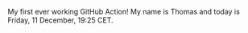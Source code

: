My first ever working GitHub Action!
My name is Thomas and today is Friday, 11 December, 19:25 CET. 
